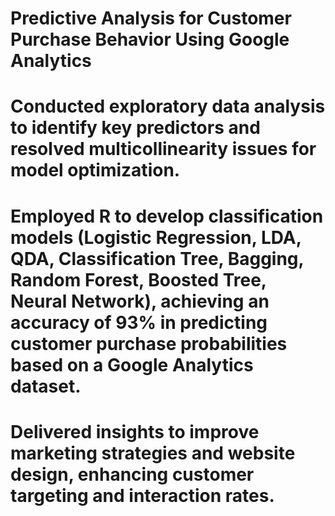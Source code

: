 # Predictive Analysis for Customer Purchase Behavior Using Google Analytics
# Conducted exploratory data analysis to identify key predictors and resolved multicollinearity issues for model optimization.
# Employed R to develop classification models (Logistic Regression, LDA, QDA, Classification Tree, Bagging, Random Forest, Boosted Tree, Neural Network), achieving an accuracy of 93% in predicting customer purchase probabilities based on a Google Analytics dataset.
# Delivered insights to improve marketing strategies and website design, enhancing customer targeting and interaction rates.

